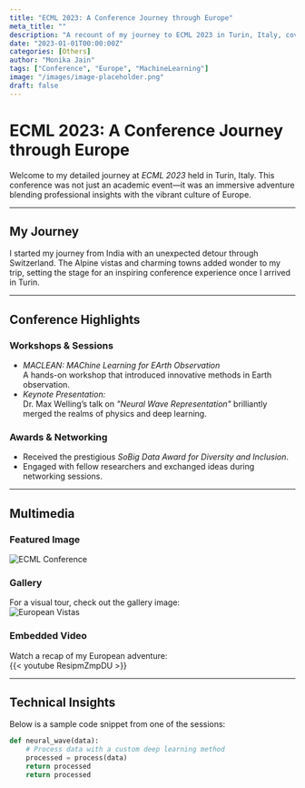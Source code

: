 ```yaml
---
title: "ECML 2023: A Conference Journey through Europe"
meta_title: ""
description: "A recount of my journey to ECML 2023 in Turin, Italy, covering inspiring sessions, immersive networking, and memorable travel experiences across Europe."
date: "2023-01-01T00:00:00Z"
categories: [Others]
author: "Monika Jain"
tags: ["Conference", "Europe", "MachineLearning"]
image: "/images/image-placeholder.png"
draft: false
---
```

# ECML 2023: A Conference Journey through Europe

Welcome to my detailed journey at *ECML 2023* held in Turin, Italy. This conference was not just an academic event—it was an immersive adventure blending professional insights with the vibrant culture of Europe.

---

## My Journey

I started my journey from India with an unexpected detour through Switzerland. The Alpine vistas and charming towns added wonder to my trip, setting the stage for an inspiring conference experience once I arrived in Turin.

---

## Conference Highlights

### Workshops & Sessions

- *MACLEAN: MAChine Learning for EArth Observation*  
  A hands-on workshop that introduced innovative methods in Earth observation.  
- *Keynote Presentation:*  
  Dr. Max Welling’s talk on *"Neural Wave Representation"* brilliantly merged the realms of physics and deep learning.

### Awards & Networking

- Received the prestigious *SoBig Data Award for Diversity and Inclusion*.
- Engaged with fellow researchers and exchanged ideas during networking sessions.

---

## Multimedia

### Featured Image

![ECML Conference](/assets/images/blogs/ecml2023/cover.jpg)

### Gallery

For a visual tour, check out the gallery image:  
![European Vistas](/assets/images/blogs/ecml2023/gallery1.jpg)

### Embedded Video

Watch a recap of my European adventure:  
{{< youtube ResipmZmpDU >}}

---

## Technical Insights

Below is a sample code snippet from one of the sessions:

```python
def neural_wave(data):
    # Process data with a custom deep learning method
    processed = process(data)
    return processed
    return processed